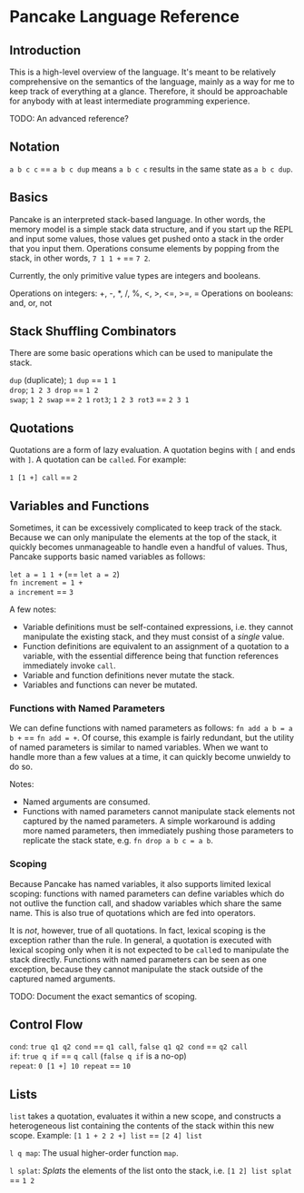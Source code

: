 # Pancake Language Reference

## Introduction

This is a high-level overview of the language. It's meant to be relatively
comprehensive on the semantics of the language, mainly as a way for me to keep
track of everything at a glance. Therefore, it should be approachable for
anybody with at least intermediate programming experience.

TODO: An advanced reference?

## Notation

`a b c c` == `a b c dup` means `a b c c` results in the same state as `a b c
dup`.

## Basics

Pancake is an interpreted stack-based language. In other words, the memory model
is a simple stack data structure, and if you start up the REPL and input some
values, those values get pushed onto a stack in the order that you input them.
Operations consume elements by popping from the stack, in other words, `7 1 1 +`
== `7 2`.

Currently, the only primitive value types are integers and booleans.

Operations on integers: +, -, *, /, %, <, >, <=, >=, =
Operations on booleans: and, or, not

## Stack Shuffling Combinators

There are some basic operations which can be used to manipulate the stack.

`dup` (duplicate); `1 dup` == `1 1`\
`drop`; `1 2 3 drop` == `1 2`\
`swap`; `1 2 swap` == `2 1`
`rot3`; `1 2 3 rot3` == `2 3 1`

## Quotations

Quotations are a form of lazy evaluation. A quotation begins with `[` and ends
with `]`. A quotation can be `called`. For example:

`1 [1 +] call` == `2`

## Variables and Functions

Sometimes, it can be excessively complicated to keep track of the stack. Because
we can only manipulate the elements at the top of the stack, it quickly becomes
unmanageable to handle even a handful of values. Thus, Pancake supports basic
named variables as follows:

`let a = 1 1 +` (== `let a = 2`)\
`fn increment = 1 +`\
`a increment` == `3`

A few notes:
- Variable definitions must be self-contained expressions, i.e. they cannot
  manipulate the existing stack, and they must consist of a *single* value.
- Function definitions are equivalent to an assignment of a quotation to a
  variable, with the essential difference being that function references
  immediately invoke `call`.
- Variable and function definitions never mutate the stack.
- Variables and functions can never be mutated.

### Functions with Named Parameters

We can define functions with named parameters as follows: `fn add a b = a b +`
== `fn add = +`. Of course, this example is fairly redundant, but the utility of
named parameters is similar to named variables. When we want to handle more than
a few values at a time, it can quickly become unwieldy to do so.

Notes:
- Named arguments are consumed.
- Functions with named parameters cannot manipulate stack elements not captured
  by the named parameters. A simple workaround is adding more named parameters,
  then immediately pushing those parameters to replicate the stack state, e.g.
  `fn drop a b c = a b`.

### Scoping

Because Pancake has named variables, it also supports limited lexical scoping:
functions with named parameters can define variables which do not outlive the
function call, and shadow variables which share the same name. This is also true
of quotations which are fed into operators.

It is *not*, however, true of all quotations. In fact, lexical scoping is the
exception rather than the rule. In general, a quotation is executed with lexical
scoping only when it is not expected to be `call`ed to manipulate the stack
directly. Functions with named parameters can be seen as one exception, because
they cannot manipulate the stack outside of the captured named arguments.

TODO: Document the exact semantics of scoping.

## Control Flow

`cond`: `true q1 q2 cond` == `q1 call`, `false q1 q2 cond` == `q2 call`\
`if`: `true q if` == `q call` (`false q if` is a no-op)\
`repeat`: `0 [1 +] 10 repeat` == `10`

## Lists

`list` takes a quotation, evaluates it within a new scope, and constructs a
heterogeneous list containing the contents of the stack within this new scope.
Example: `[1 1 + 2 2 +] list` == `[2 4] list`

`l q map`: The usual higher-order function `map`.

`l splat`: *Splats* the elements of the list onto the stack, i.e. `[1 2] list
splat` == `1 2`
